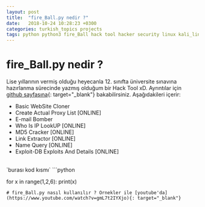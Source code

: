 ```yaml
---
layout: post
title:  "fire_Ball.py nedir ?"
date:   2018-10-24 10:28:23 +0300
categories: turkish_topics projects
tags: python python3 fire_Ball hack tool hacker security linux kali_linux script
---
```

# fire_Ball.py nedir ?
Lise yıllarının vermiş olduğu heyecanla 12. sınıfta üniversite sınavına hazırlanma sürecinde yazmış olduğum bir Hack Tool xD. Ayrıntılar için [github sayfasına](https://github.com/eredotpkfr/fire_Ball){: target="_blank"} bakabilirsiniz. Aşağıdakileri içerir:
<br/>
* Basic WebSite Cloner
* Create Actual Proxy List [ONLINE]
* E-mail Bomber
* Who Is IP LookUP [ONLINE]
* MD5 Cracker [ONLINE]
* Link Extractor [ONLINE]
* Name Query [ONLINE]
* Exploit-DB Exploits And Details [ONLINE]
<br/>
`burası kod kısmı`
```python

for x in range(1,2,6):
	print(x)

```
# fire_Ball.py nasıl kullanılır ? Örnekler ile [youtube'da](https://www.youtube.com/watch?v=gmL7t2IYXjo){: target="_blank"}
